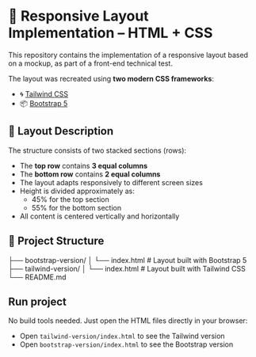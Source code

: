 # 🧱 Responsive Layout Implementation – HTML + CSS

This repository contains the implementation of a responsive layout based on a mockup, as part of a front-end technical test.

The layout was recreated using **two modern CSS frameworks**:

- 🌀 [Tailwind CSS](https://tailwindcss.com/)
- 📦 [Bootstrap 5](https://getbootstrap.com/)

## 📐 Layout Description

The structure consists of two stacked sections (rows):

- The **top row** contains **3 equal columns**
- The **bottom row** contains **2 equal columns**
- The layout adapts responsively to different screen sizes
- Height is divided approximately as:
  - 45% for the top section
  - 55% for the bottom section
- All content is centered vertically and horizontally

## 📁 Project Structure

├── bootstrap-version/
│ └── index.html # Layout built with Bootstrap 5
├── tailwind-version/
│ └── index.html # Layout built with Tailwind CSS
└── README.md

## Run project
No build tools needed. Just open the HTML files directly in your browser:

- Open `tailwind-version/index.html` to see the Tailwind version
- Open `bootstrap-version/index.html` to see the Bootstrap version

